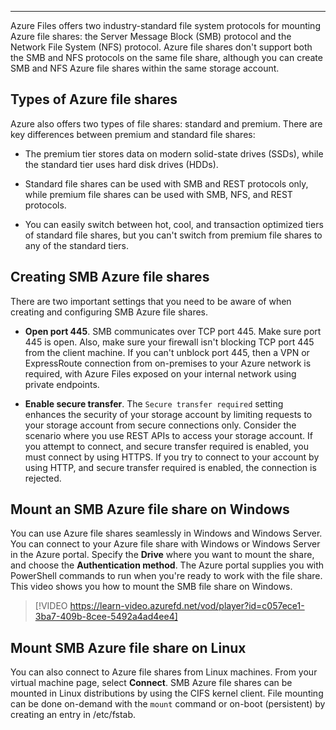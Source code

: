 ---
Azure Files offers two industry-standard file system protocols for mounting Azure file shares: the Server Message Block (SMB) protocol and the Network File System (NFS) protocol. Azure file shares don't support both the SMB and NFS protocols on the same file share, although you can create SMB and NFS Azure file shares within the same storage account.

## Types of Azure file shares

Azure also offers two types of file shares: standard and premium. There are key differences between premium and standard file shares:

- The premium tier stores data on modern solid-state drives (SSDs), while the standard tier uses hard disk drives (HDDs).

- Standard file shares can be used with SMB and REST protocols only, while premium file shares can be used with SMB, NFS, and REST protocols.

- You can easily switch between hot, cool, and transaction optimized tiers of standard file shares, but you can't switch from premium file shares to any of the standard tiers.

## Creating SMB Azure file shares

There are two important settings that you need to be aware of when creating and configuring SMB Azure file shares.

- **Open port 445**. SMB communicates over TCP port 445. Make sure port 445 is open. Also, make sure your firewall isn't blocking TCP port 445 from the client machine. If you can't unblock port 445, then a VPN or ExpressRoute connection from on-premises to your Azure network is required, with Azure Files exposed on your internal network using private endpoints.

- **Enable secure transfer**. The `Secure transfer required` setting enhances the security of your storage account by limiting requests to your storage account from secure connections only. Consider the scenario where you use REST APIs to access your storage account. If you attempt to connect, and secure transfer required is enabled, you must connect by using HTTPS. If you try to connect to your account by using HTTP, and secure transfer required is enabled, the connection is rejected.

## Mount an SMB Azure file share on Windows

You can use Azure file shares seamlessly in Windows and Windows Server. You can connect to your Azure file share with Windows or Windows Server in the Azure portal. Specify the **Drive** where you want to mount the share, and choose the **Authentication method**. The Azure portal supplies you with PowerShell commands to run when you're ready to work with the file share. This video shows you how to mount the SMB file share on Windows. 

> [!VIDEO https://learn-video.azurefd.net/vod/player?id=c057ece1-3ba7-409b-8cee-5492a4ad4ee4]

## Mount SMB Azure file share on Linux

You can also connect to Azure file shares from Linux machines. From your virtual machine page, select **Connect**. SMB Azure file shares can be mounted in Linux distributions by using the CIFS kernel client. File mounting can be done on-demand with the `mount` command or on-boot (persistent) by creating an entry in /etc/fstab.
